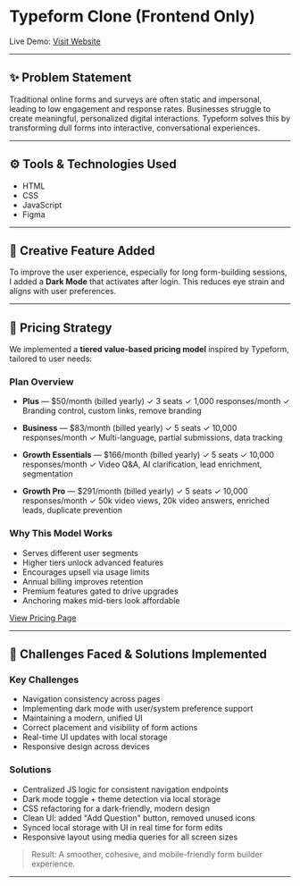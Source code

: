 # Typeform Clone (Frontend Only)

Live Demo: [Visit Website](https://rohanvashisht1234.github.io/college-typeform/)

---

## ✨ Problem Statement

Traditional online forms and surveys are often static and impersonal, leading to low engagement and response rates. Businesses struggle to create meaningful, personalized digital interactions. Typeform solves this by transforming dull forms into interactive, conversational experiences.

---

## ⚙️ Tools & Technologies Used

* HTML
* CSS
* JavaScript
* Figma

---

## 🎨 Creative Feature Added

To improve the user experience, especially for long form-building sessions, I added a **Dark Mode** that activates after login. This reduces eye strain and aligns with user preferences.

---

## 💸 Pricing Strategy

We implemented a **tiered value-based pricing model** inspired by Typeform, tailored to user needs:

### Plan Overview

* **Plus** — \$50/month (billed yearly)
  ✓ 3 seats
  ✓ 1,000 responses/month
  ✓ Branding control, custom links, remove branding

* **Business** — \$83/month (billed yearly)
  ✓ 5 seats
  ✓ 10,000 responses/month
  ✓ Multi-language, partial submissions, data tracking

* **Growth Essentials** — \$166/month (billed yearly)
  ✓ 5 seats
  ✓ 10,000 responses/month
  ✓ Video Q\&A, AI clarification, lead enrichment, segmentation

* **Growth Pro** — \$291/month (billed yearly)
  ✓ 5 seats
  ✓ 10,000 responses/month
  ✓ 50k video views, 20k video answers, enriched leads, duplicate prevention

### Why This Model Works

* Serves different user segments
* Higher tiers unlock advanced features
* Encourages upsell via usage limits
* Annual billing improves retention
* Premium features gated to drive upgrades
* Anchoring makes mid-tiers look affordable

[View Pricing Page](https://rohanvashisht1234.github.io/college-typeform/pricing.html)

---

## 🚧 Challenges Faced & Solutions Implemented

### Key Challenges

* Navigation consistency across pages
* Implementing dark mode with user/system preference support
* Maintaining a modern, unified UI
* Correct placement and visibility of form actions
* Real-time UI updates with local storage
* Responsive design across devices

### Solutions

* Centralized JS logic for consistent navigation endpoints
* Dark mode toggle + theme detection via local storage
* CSS refactoring for a dark-friendly, modern design
* Clean UI: added "Add Question" button, removed unused icons
* Synced local storage with UI in real time for form edits
* Responsive layout using media queries for all screen sizes

> Result: A smoother, cohesive, and mobile-friendly form builder experience.

---
